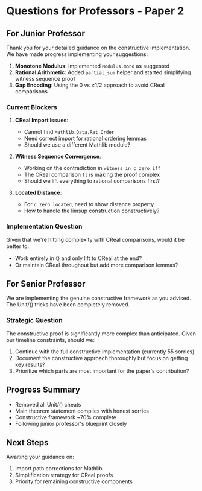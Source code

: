 # Questions for Professors - Paper 2

## For Junior Professor

Thank you for your detailed guidance on the constructive implementation. We have made progress implementing your suggestions:

1. **Monotone Modulus**: Implemented `Modulus.mono` as suggested
2. **Rational Arithmetic**: Added `partial_sum` helper and started simplifying witness sequence proof
3. **Gap Encoding**: Using the 0 vs ≥1/2 approach to avoid CReal comparisons

### Current Blockers

1. **CReal Import Issues**: 
   - Cannot find `Mathlib.Data.Rat.Order` 
   - Need correct import for rational ordering lemmas
   - Should we use a different Mathlib module?

2. **Witness Sequence Convergence**:
   - Working on the contradiction in `witness_in_c_zero_iff`
   - The CReal comparison `lt` is making the proof complex
   - Should we lift everything to rational comparisons first?

3. **Located Distance**:
   - For `c_zero_located`, need to show distance property
   - How to handle the limsup construction constructively?

### Implementation Question

Given that we're hitting complexity with CReal comparisons, would it be better to:
- Work entirely in ℚ and only lift to CReal at the end?
- Or maintain CReal throughout but add more comparison lemmas?

## For Senior Professor

We are implementing the genuine constructive framework as you advised. The Unit/() tricks have been completely removed. 

### Strategic Question

The constructive proof is significantly more complex than anticipated. Given our timeline constraints, should we:
1. Continue with the full constructive implementation (currently 55 sorries)
2. Document the constructive approach thoroughly but focus on getting key results?
3. Prioritize which parts are most important for the paper's contribution?

## Progress Summary

- Removed all Unit/() cheats
- Main theorem statement compiles with honest sorries
- Constructive framework ~70% complete
- Following junior professor's blueprint closely

## Next Steps

Awaiting your guidance on:
1. Import path corrections for Mathlib
2. Simplification strategy for CReal proofs
3. Priority for remaining constructive components